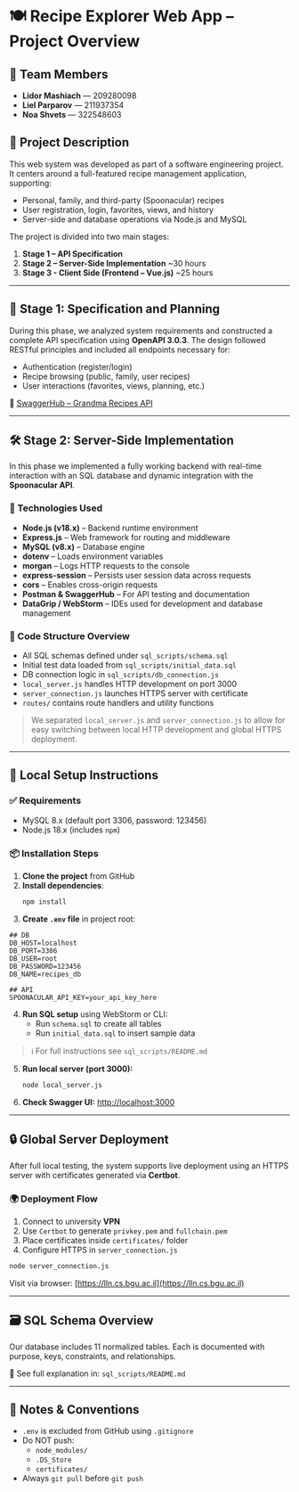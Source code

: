 # 🍽️ Recipe Explorer Web App – Project Overview

## 👥 Team Members
- **Lidor Mashiach** — 209280098
- **Liel Parparov** — 211937354
- **Noa Shvets** — 322548603

## 🧾 Project Description
This web system was developed as part of a software engineering project. It centers around a full-featured recipe management application, supporting:
- Personal, family, and third-party (Spoonacular) recipes
- User registration, login, favorites, views, and history
- Server-side and database operations via Node.js and MySQL

The project is divided into two main stages:
1. **Stage 1 – API Specification**
2. **Stage 2 – Server-Side Implementation** ~30 hours
3. **Stage 3 - Client Side (Frontend – Vue.js)** ~25 hours

---

## 📁 Stage 1: Specification and Planning

During this phase, we analyzed system requirements and constructed a complete API specification using **OpenAPI 3.0.3**. The design followed RESTful principles and included all endpoints necessary for:

- Authentication (register/login)
- Recipe browsing (public, family, user recipes)
- User interactions (favorites, views, planning, etc.)

🔗 [SwaggerHub – Grandma Recipes API](https://virtserver.swaggerhub.com/bgu-da5/Grandma-recipes/1.0.0)

---

## 🛠️ Stage 2: Server-Side Implementation

In this phase we implemented a fully working backend with real-time interaction with an SQL database and dynamic integration with the **Spoonacular API**.

### 🔧 Technologies Used
- **Node.js (v18.x)** – Backend runtime environment
- **Express.js** – Web framework for routing and middleware
- **MySQL (v8.x)** – Database engine
- **dotenv** – Loads environment variables
- **morgan** – Logs HTTP requests to the console
- **express-session** – Persists user session data across requests
- **cors** – Enables cross-origin requests
- **Postman & SwaggerHub** – For API testing and documentation
- **DataGrip / WebStorm** – IDEs used for development and database management

### 🧭 Code Structure Overview
- All SQL schemas defined under `sql_scripts/schema.sql`
- Initial test data loaded from `sql_scripts/initial_data.sql`
- DB connection logic in `sql_scripts/db_connection.js`
- `local_server.js` handles HTTP development on port 3000
- `server_connection.js` launches HTTPS server with certificate
- `routes/` contains route handlers and utility functions

> We separated `local_server.js` and `server_connection.js` to allow for easy switching between local HTTP development and global HTTPS deployment.

---

## 🧱 Local Setup Instructions

### ✅ Requirements
- MySQL 8.x (default port 3306, password: 123456)
- Node.js 18.x (includes `npm`)

### 📦 Installation Steps

1. **Clone the project** from GitHub
2. **Install dependencies**:
   ```bash
   npm install
   ```
3. **Create `.env` file** in project root:

```
## DB
DB_HOST=localhost
DB_PORT=3306
DB_USER=root
DB_PASSWORD=123456
DB_NAME=recipes_db

## API
SPOONACULAR_API_KEY=your_api_key_here
```

4. **Run SQL setup** using WebStorm or CLI:
    - Run `schema.sql` to create all tables
    - Run `initial_data.sql` to insert sample data

> ℹ️ For full instructions see `sql_scripts/README.md`

5. **Run local server (port 3000):**
   ```bash
   node local_server.js
   ```

6. **Check Swagger UI:** [http://localhost:3000](http://localhost:3000)

---

## 🔒 Global Server Deployment

After full local testing, the system supports live deployment using an HTTPS server with certificates generated via **Certbot**.

### 🌍 Deployment Flow
1. Connect to university **VPN**
2. Use `Certbot` to generate `privkey.pem` and `fullchain.pem`
3. Place certificates inside `certificates/` folder
4. Configure HTTPS in `server_connection.js`

```bash
node server_connection.js
```

Visit via browser: [https://lln.cs.bgu.ac.il](https://lln.cs.bgu.ac.il)

---

## 🗃️ SQL Schema Overview

Our database includes 11 normalized tables. Each is documented with purpose, keys, constraints, and relationships.

📁 See full explanation in: `sql_scripts/README.md`

---

## 📌 Notes & Conventions
- `.env` is excluded from GitHub using `.gitignore`
- Do NOT push:
    - `node_modules/`
    - `.DS_Store`
    - `certificates/`
- Always `git pull` before `git push`